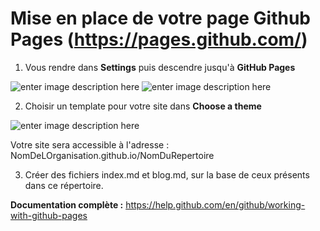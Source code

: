 # Mise en place de votre page Github Pages (https://pages.github.com/)

1) Vous rendre dans **Settings** puis descendre jusqu'à **GitHub Pages**

![enter image description here](https://pages.github.com/images/repo-settings@2x.png)
![enter image description here](https://pages.github.com/images/launch-theme-chooser@2x.png)

2) Choisir un template pour votre site dans **Choose a theme**

![enter image description here](https://pages.github.com/images/theme-chooser@2x.png)

Votre site sera accessible à l'adresse : NomDeLOrganisation.github.io/NomDuRepertoire

3. Créer des fichiers index.md et blog.md, sur la base de ceux présents dans ce répertoire.

**Documentation complète :** https://help.github.com/en/github/working-with-github-pages

